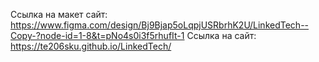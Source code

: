 Ссылка на макет сайт: https://www.figma.com/design/Bj9Bjap5oLqpjUSRbrhK2U/LinkedTech--Copy-?node-id=1-8&t=pNo4s0i3f5rhufIt-1
Ссылка на сайт: https://te206sku.github.io/LinkedTech/
